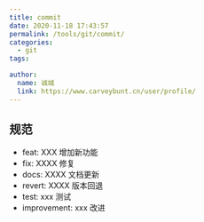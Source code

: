 ```yaml
---
title: commit
date: 2020-11-18 17:43:57
permalink: /tools/git/commit/
categories: 
  - git
tags: 

author: 
  name: 诚城
  link: https://www.carveybunt.cn/user/profile/
---
```


## 规范
- feat: XXX
  增加新功能
- fix: XXXX
  修复
- docs: XXXX
  文档更新
- revert: XXXX
  版本回退
- test: xxx
  测试
- improvement: xxx
  改进